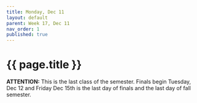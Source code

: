 ```yaml
---
title: Monday, Dec 11
layout: default
parent: Week 17, Dec 11
nav_order: 1
published: true
---
```


# {{ page.title }}

**ATTENTION:** This is the last class of the semester. Finals begin Tuesday, Dec
12 and Friday Dec 15th is the last day of finals and the last day of fall
semester.
